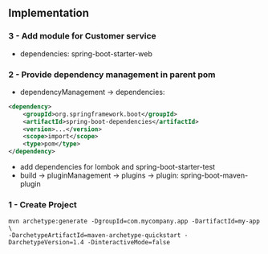 ## Implementation

### 3 - Add module for Customer service
* dependencies: spring-boot-starter-web

### 2 - Provide dependency management in parent pom
* dependencyManagement -> dependencies:
```xml
<dependency>
    <groupId>org.springframework.boot</groupId>
    <artifactId>spring-boot-dependencies</artifactId>
    <version>...</version>
    <scope>import</scope>
    <type>pom</type>        
</dependency>
``` 
* add dependencies for lombok and spring-boot-starter-test 
* build -> pluginManagement -> plugins -> plugin: spring-boot-maven-plugin

### 1 - Create Project
```shell script
mvn archetype:generate -DgroupId=com.mycompany.app -DartifactId=my-app \
-DarchetypeArtifactId=maven-archetype-quickstart -DarchetypeVersion=1.4 -DinteractiveMode=false
```
